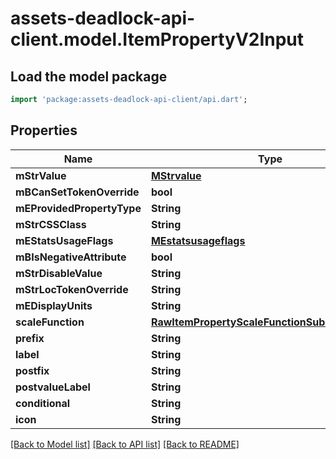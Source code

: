 # assets-deadlock-api-client.model.ItemPropertyV2Input

## Load the model package
```dart
import 'package:assets-deadlock-api-client/api.dart';
```

## Properties
Name | Type | Description | Notes
------------ | ------------- | ------------- | -------------
**mStrValue** | [**MStrvalue**](MStrvalue.md) |  | [optional] 
**mBCanSetTokenOverride** | **bool** |  | [optional] 
**mEProvidedPropertyType** | **String** |  | [optional] 
**mStrCSSClass** | **String** |  | [optional] 
**mEStatsUsageFlags** | [**MEstatsusageflags**](MEstatsusageflags.md) |  | [optional] 
**mBIsNegativeAttribute** | **bool** |  | [optional] 
**mStrDisableValue** | **String** |  | [optional] 
**mStrLocTokenOverride** | **String** |  | [optional] 
**mEDisplayUnits** | **String** |  | [optional] 
**scaleFunction** | [**RawItemPropertyScaleFunctionSubclassV2Input**](RawItemPropertyScaleFunctionSubclassV2Input.md) |  | [optional] 
**prefix** | **String** |  | [optional] 
**label** | **String** |  | [optional] 
**postfix** | **String** |  | [optional] 
**postvalueLabel** | **String** |  | [optional] 
**conditional** | **String** |  | [optional] 
**icon** | **String** |  | [optional] 

[[Back to Model list]](../README.md#documentation-for-models) [[Back to API list]](../README.md#documentation-for-api-endpoints) [[Back to README]](../README.md)


